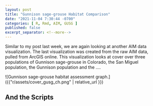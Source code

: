 ```yaml
---
layout: post
title: "Gunnison sage-grouse Habitat Comparison"
date: "2021-11-04 7:30:44 -0700"
categories: [ R, Rmd, AIM, GUSG ]
published: false
excerpt_separator: <!--more-->
---
```


Similar to my post last week, we are again looking at another AIM data visualization.  The last visualization was created from the raw AIM data, pulled from ArcGIS online. This visualization looks at cover over three populations of Gunnison sage-grouse in Colorado, the San Miguel population, the Gunnison population and the ....

![Gunnison sage-grouse habitat assessment graph.]({{"r/assets/cover_gusg_ch.png" | relative_url }})

## And the Scripts

